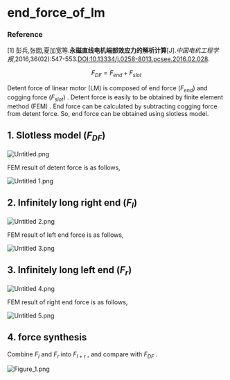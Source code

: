 # end_force_of_lm

### Reference

[1] 彭兵,张囡,夏加宽等.**永磁直线电机端部效应力的解析计算**[J].*中国电机工程学报*,2016,36(02):547-553.[DOI:10.13334/j.0258-8013.pcsee.2016.02.028](http://ntps.epri.sgcc.com.cn/djgcxb/CN/10.13334/j.0258-8013.pcsee.2016.02.028).

$$
F_{DF}=F_{end}+F_{slot}
$$

Detent force of linear motor (LM) is composed of end force ($F_{end}$) and cogging force ($F_{slot}$) . Detent force is easily to be obtained by finite element method (FEM) . End force can be calculated by subtracting cogging force from detent force. So,  end force can be obtained using slotless model.

## 1. Slotless model ($F_{DF}$)

![Untitled.png](https://s2.loli.net/2023/09/28/lS8IznB7epiGcWR.png)

FEM result of detent force is as follows,

![Untitled _1_.png](https://s2.loli.net/2023/09/28/PL9KUgrwX2kjZfS.png)

## 2. Infinitely long right end ($F_l$)

![Untitled _2_.png](https://s2.loli.net/2023/09/28/g7uF8stTecShoKz.png)

FEM result of left end force is as follows,

![Untitled _3_.png](https://s2.loli.net/2023/09/28/z8FsNdqekRW7c4j.png)

## 3. Infinitely long left end ($F_r$)

![Untitled _4_.png](https://s2.loli.net/2023/09/28/jmu6MwaD4UqZOFN.png)

FEM result of right end force is as follows,

![Untitled _5_.png](https://s2.loli.net/2023/09/28/m1sbiSuMv5aPCc7.png)

## 4. force synthesis

Combine $F_l$ and $F_r$ into $F_{l+r}$ , and compare with $F_{DF}$ .

![Figure_1.png](https://s2.loli.net/2023/09/28/L8UmKyvgV3JheY2.png)

